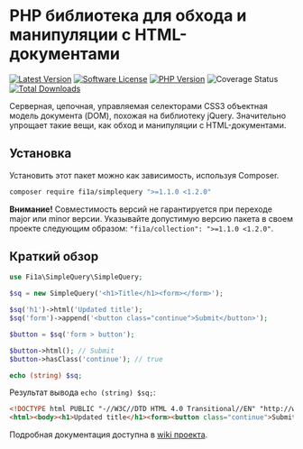 # PHP библиотека для обхода и манипуляции с HTML-документами

[![Latest Version][badge-release]][packagist]
[![Software License][badge-license]][license]
[![PHP Version][badge-php]][php]
![Coverage Status][badge-coverage]
[![Total Downloads][badge-downloads]][downloads]

Серверная, цепочная, управляемая селекторами CSS3 объектная модель документа (DOM), похожая на библиотеку jQuery.
Значительно упрощает такие вещи, как обход и манипуляции с HTML-документами.

## Установка

Установить этот пакет можно как зависимость, используя Composer.

``` bash
composer require fi1a/simplequery ">=1.1.0 <1.2.0"
```

**Внимание!** Совместимость версий не гарантируется при переходе major или minor версии.
Указывайте допустимую версию пакета в своем проекте следующим образом: ```"fi1a/collection": ">=1.1.0 <1.2.0"```.

## Краткий обзор

```php
use Fi1a\SimpleQuery\SimpleQuery;

$sq = new SimpleQuery('<h1>Title</h1><form></form>');

$sq('h1')->html('Updated title');
$sq('form')->append('<button class="continue">Submit</button>');

$button = $sq('form > button');

$button->html(); // Submit
$button->hasClass('continue'); // true

echo (string) $sq;
```

Результат вывода `echo (string) $sq;`:

```html
<!DOCTYPE html PUBLIC "-//W3C//DTD HTML 4.0 Transitional//EN" "http://www.w3.org/TR/REC-html40/loose.dtd">
<html><body><h1>Updated title</h1><form><button class="continue">Submit</button></form></body></html>
```

Подробная документация доступна в [wiki проекта](https://github.com/fi1a/simplequery/wiki).

[badge-release]: https://img.shields.io/packagist/v/fi1a/simplequery?label=release
[badge-license]: https://img.shields.io/github/license/fi1a/simplequery?style=flat-square
[badge-php]: https://img.shields.io/packagist/php-v/fi1a/simplequery?style=flat-square
[badge-coverage]: https://img.shields.io/badge/coverage-100%25-green
[badge-downloads]: https://img.shields.io/packagist/dt/fi1a/simplequery.svg?style=flat-square&colorB=mediumvioletred

[packagist]: https://packagist.org/packages/fi1a/simplequery
[license]: https://github.com/fi1a/simplequery/blob/master/LICENSE
[php]: https://php.net
[downloads]: https://packagist.org/packages/fi1a/simplequery
